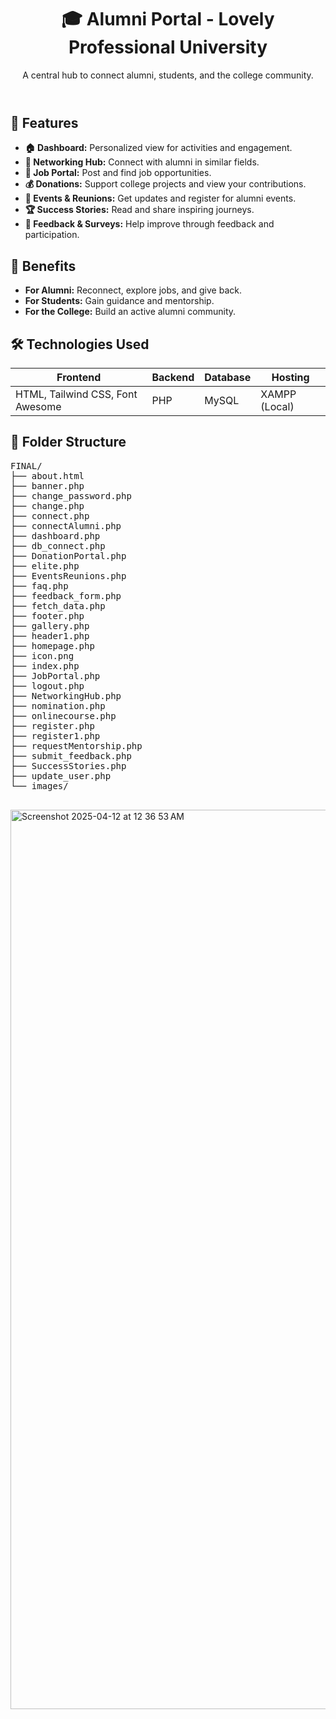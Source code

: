 <!DOCTYPE html>
<html lang="en">
<head>
  <meta charset="UTF-8">
  <meta name="viewport" content="width=device-width, initial-scale=1.0">
  
</head>
<body class="bg-white text-gray-800 font-sans p-6">

  <header class="mb-12">
    <h1 class="text-4xl font-extrabold mb-2 text-blue-700">🎓 Alumni Portal - Lovely Professional University</h1>
    <p class="text-lg text-gray-700">A central hub to connect alumni, students, and the college community.</p>
  </header>

  <section class="mb-12">
    <h2 class="text-2xl font-bold mb-4">🌟 Features</h2>
    <ul class="list-disc pl-6 space-y-2">
      <li><strong>🏠 Dashboard:</strong> Personalized view for activities and engagement.</li>
      <li><strong>🤝 Networking Hub:</strong> Connect with alumni in similar fields.</li>
      <li><strong>💼 Job Portal:</strong> Post and find job opportunities.</li>
      <li><strong>💰 Donations:</strong> Support college projects and view your contributions.</li>
      <li><strong>📅 Events & Reunions:</strong> Get updates and register for alumni events.</li>
      <li><strong>🏆 Success Stories:</strong> Read and share inspiring journeys.</li>
      <li><strong>📝 Feedback & Surveys:</strong> Help improve through feedback and participation.</li>
    </ul>
  </section>

  <section class="mb-12">
    <h2 class="text-2xl font-bold mb-4">🚀 Benefits</h2>
    <ul class="list-disc pl-6 space-y-2">
      <li><strong>For Alumni:</strong> Reconnect, explore jobs, and give back.</li>
      <li><strong>For Students:</strong> Gain guidance and mentorship.</li>
      <li><strong>For the College:</strong> Build an active alumni community.</li>
    </ul>
  </section>

  <section class="mb-12">
    <h2 class="text-2xl font-bold mb-4">🛠️ Technologies Used</h2>
    <table class="w-full table-auto border-collapse text-center">
      <thead class="bg-gray-100">
        <tr>
          <th class="border px-4 py-2">Frontend</th>
          <th class="border px-4 py-2">Backend</th>
          <th class="border px-4 py-2">Database</th>
          <th class="border px-4 py-2">Hosting</th>
        </tr>
      </thead>
      <tbody>
        <tr>
          <td class="border px-4 py-2">HTML, Tailwind CSS, Font Awesome</td>
          <td class="border px-4 py-2">PHP</td>
          <td class="border px-4 py-2">MySQL</td>
          <td class="border px-4 py-2">XAMPP (Local)</td>
        </tr>
      </tbody>
    </table>
  </section>

  <section class="mb-12">
    <h2 class="text-2xl font-bold mb-4">📂 Folder Structure</h2>
    <pre class="bg-gray-100 p-4 rounded-md text-sm overflow-auto">
FINAL/
├── about.html
├── banner.php
├── change_password.php
├── change.php
├── connect.php
├── connectAlumni.php
├── dashboard.php
├── db_connect.php
├── DonationPortal.php
├── elite.php
├── EventsReunions.php
├── faq.php
├── feedback_form.php
├── fetch_data.php
├── footer.php
├── gallery.php
├── header1.php
├── homepage.php
├── icon.png
├── index.php
├── JobPortal.php
├── logout.php
├── NetworkingHub.php
├── nomination.php
├── onlinecourse.php
├── register.php
├── register1.php
├── requestMentorship.php
├── submit_feedback.php
├── SuccessStories.php
├── update_user.php
└── images/
    </pre>
  </section>

</body>
</html>



<img width="1439" alt="Screenshot 2025-04-12 at 12 36 53 AM" src="https://github.com/user-attachments/assets/2feb8a3f-6be4-45f8-b0a2-d39e60f58aec" />



